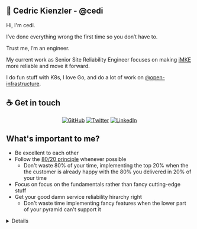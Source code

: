 ## :wave: Cedric Kienzler - @cedi

Hi, I'm cedi.

I’ve done everything wrong the first time so you don’t have to.

Trust me, I’m an engineer.

My current work as Senior Site Reliability Engineer focuses on making [iMKE](https://imke.cloud) more reliable and move it forward.

I do fun stuff with K8s, I love Go, and do a lot of work on [@open-infrastructure](https://open-infrastructure.de).

## :coffee: Get in touch

<p align="center">
<a href="https://github.com/cedi"><img src="https://img.shields.io/github/followers/cedi.svg?label=GitHub&style=social" alt="GitHub"></a>
<a href="https://twitter.com/c3di1"><img src="https://img.shields.io/twitter/follow/c3di1?label=Twitter&style=social" alt="Twitter"></a>
<a href="https://www.linkedin.com/in/cekienzl"><img src="https://img.shields.io/badge/LinkedIn--_.svg?style=social&logo=linkedin" alt="LinkedIn"></a>
</p>

## What's important to me?

* Be excellent to each other
* Follow the [80/20 principle](https://en.wikipedia.org/wiki/Pareto_principle) whenever possible
  * Don't waste 80% of your time, implementing the top 20% when the the customer is already happy with the 80% you delivered in 20% of your time
* Focus on focus on the fundamentals rather than fancy cutting-edge stuff
* Get your good damn service reliability hirarchy right
  * Don't waste time implementing fancy features when the lower part of your pyramid can't support it

<details>
<p align="center">
<img src="https://lh3.googleusercontent.com/3gX2qgys2I-9HnEIvXUA10ed3AILvg5MclnKWBquEkJKP3g5_kD6WR7Ptwp3TwAGla1DuSmHv64MdTtACNLlArFVq7BwbTrTVhigsA=s0" alt="Service Reliability Hirarchy" width="300px"/>
</p>
</details>



